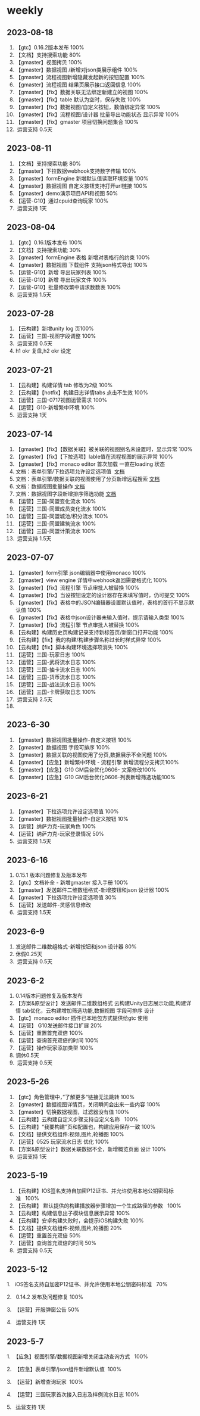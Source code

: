 # weekly

## 2023-08-18

1. 【gtc】0.16.2版本发布  100%
2. 【文档】支持搜索功能   80%
3. 【gmaster】视图拷贝 100%
4. 【gmaster】数据视图 /新增对json类展示组件   100%
5. 【gmaster】流程视图新增隐藏发起新的按钮配置   100%
6. 【gmaster】流程视图 结果页展示接口返回信息   100%
7. 【gmaster】【fix】数据关联无法绑定新建立的视图    100%
8. 【gmaster】【fix】table 默认为空时，保存失败   100%
9. 【gmaster】【fix】数据视图/自定义按钮，数值绑定异常    100%
10. 【gmaster】【fix】流程视图/设计器 批量导出功能状态 显示异常    100%
11. 【gmaster】【fix】gmaster 项目切换问题集合   100%
12.  运营支持 0.5天

## 2023-08-11

1. 【文档】支持搜索功能   80%
2. 【gmaster】下拉数据webhook支持数字传输 100%
3. 【gmaster】formEngine 新增默认值读取环境变量   100%
4. 【gmaster】数据视图 自定义按钮支持打开url链接    100%
5. 【gmaster】demo演示项目API和视图    50%
6. 【运营-G10】通过cpuid查询玩家   100%
7.  运营支持 1天

## 2023-08-04

1. 【gtc】0.16.1版本发布  100%
2. 【文档】支持搜索功能   30%
3. 【gmaster】formEngine 表格 新增对表格行的约束 100%
4. 【gmaster】数据视图 下载组件 支持json格式导出    100%
5. 【运营-G10】新增 导出玩家列表   100%
6. 【运营-G10】新增 导出玩家文件  100%
7. 【运营-G10】批量修改繁中请求数数表  100%
8.  运营支持 1.5天

## 2023-07-28

1. 【云构建】新增unity log 页100%
2. 【运营】三国-视图字段调整    100%
3.  运营支持 0.5天
4. h1 okr 复盘,h2 okr 设定

## 2023-07-21

1. 【云构建】构建详情 tab 修改为2级 100%
2. 【云构建】【hotfix】构建日志详情tabs 点击不生效   100%
3. 【运营】三国-0717视图运营需求    100%
4. 【运营】G10-新增繁中环境   100%
5.  运营支持 1天

## 2023-07-14

1. 【gmaster】【fix】【数据关联】被关联的视图别名未设置时，显示异常 100%
2. 【gmaster】【fix】【下拉选项】lable值在流程视图的展示异常 100%
3. 【gmaster】【fix】monaco editor 首次加载 一直在loading 状态  
4. 文档：表单引擎/下拉选项允许设定选项值  [文档](https://gtc.bilibili.co/docs/gmaster/form-engine/basic-field/single-select/#224-%E9%80%89%E9%A1%B9%E5%86%85%E5%AE%B9)
5. 文档：表单引擎/数据关联的视图使用了分页新增远程搜索 [文档](https://gtc.bilibili.co/docs/gmaster/form-engine/senior-field/relevance-input/#229-%E5%BC%80%E5%90%AF%E8%BF%9C%E7%A8%8B%E6%90%9C%E7%B4%A2)
6. 文档：数据视图批量操作 [文档](https://gtc.bilibili.co/docs/gmaster/view-engine/data/setting/#%E6%89%93%E5%BC%80%E8%A7%86%E5%9B%BE)
7. 文档：数据视图字段新增排序筛选功能 [文档](https://gtc.bilibili.co/docs/gmaster/view-engine/data/design/#%E5%AD%97%E6%AE%B5)
8. 【运营】三国-同盟变化流水    100%
9. 【运营】三国-同盟成员变化流水   100%
10. 【运营】三国-同盟城池/积分流水   100%
11. 【运营】三国-同盟建筑流水   100%
12. 【运营】三国-同盟计策流水    100%
13.  运营支持 1.5天

## 2023-07-07

1. 【gmaster】form引擎 json编辑器中使用monaco 100%
2. 【gmaster】view engine 详情中webhook返回需要格式化  100%
3. 【gmaster】【fix】流程引擎 节点审批人被替换 100%
4. 【gmaster】【fix】当设按钮设定的设计器存在未填写值时，仍可提交 100%
5. 【gmaster】【fix】表格中的JSON编辑器设置默认值时，表格的首行不显示默认值 100%
6. 【gmaster】【fix】表格中json设计器未输入值时，提示请输入类型 100%
7. 【gmaster】【fix】流程引擎 节点审批人被替换 100%
8. 【云构建】构建历史页构建记录支持新标签页/新窗口打开功能 100%
9. 【云构建】【fix】我的构建/构建步骤名称过长时样式异常 100%
10. 【云构建】【fix】脚本构建环境选择项消失 100%
11. 【运营】三国-玩家日志    100%
12. 【运营】三国-武将流水日志    100%
13. 【运营】三国-抽卡流水日志    100%
14. 【运营】三国-货币流水日志    100%
15. 【运营】三国-战法流水日志    100%
16. 【运营】三国-卡牌获取日志   100%
17.  运营支持 2.5天
18. 

## 2023-6-30

1. 【gmaster】数据视图批量操作-自定义按钮    100%
2. 【gmaster】数据视图 字段可排序 100%
3. 【gmaster】数据关联的视图使用了分页,数据展示不全问题  100%
4. 【gmaster】【应急】新增繁中环境 - 流程引擎 新增流程分支拷贝100%
5. 【gmaster】【应急】G10 GM后台优化0606- 文案修改100%
6. 【gmaster】【应急】G10 GM后台优化0606-列表新增筛选功能100%

## 2023-6-21

1. 【gmaster】下拉选项允许设定选项值     100%
2. 【gmaster】数据视图批量操作-自定义按钮    10%
3. 【运营】纳萨力克-玩家角色    100%
4. 【运营】纳萨力克-玩家登录情况   50%
5.  运营支持 1.5天

## 2023-6-16

1. 0.15.1 版本问题修复及版本发布
2. 【gtc】文档补全 - 新增gmaster 接入手册  100%
3. 【gmaster】发送邮件二维数组格式-新增按钮和json 设计器   100%
4. 【gmaster】下拉选项允许设定选项值     30%
5. 【运营】发送邮件-灵感信息修改
6.  运营支持 1.5天

## 2023-6-9

1. 发送邮件二维数组格式-新增按钮和json 设计器   80%
2. 休假0.25天
3.  运营支持 0.5天

## 2023-6-2

1. 0.14版本问题修复及版本发布
2. 【方案&原型设计】发送邮件二维数组格式 云构建Unity日志展示功能,构建详情 tab优化，云构建增加筛选功能,数据视图 字段可排序  设计
3. 【gtc】monaco editor 插件已本地包方式提供给gtc 使用
4. 【运营】 G10发送邮件接口扩展  20%
5. 【运营】重置首充双倍  100%
6. 【运营】查询首充双倍的时间 100%
7. 【运营】操作玩家添加类型 100%
8. 调休0.5天
9.  运营支持 0.5天

## 2023-5-26

1. 【gtc】角色管理中，”了解更多“链接无法跳转 100%
2. 【gmaster】数据视图详情页，关闭瞬间会出来一些内容 100%
3. 【gmaster】切换数据视图，过滤器没有值  100%
4. 【云构建】云构建自定义步骤支持自定义名称   100%
5. 【云构建】“我要构建”页和配置也，构建应用保存一致 100%
6. 【文档】提供文档组件:视频,图片,轮播图    100%
7. 【运营】0525 玩家流水日志 优化   100%
8. 【方案&原型设计】数据关联数据不全，新增概览页面 设计 100%
9.  运营支持 1天

## 2023-5-19

1. 【云构建】IOS签名支持自加密P12证书、并允许使用本地公钥密码标准   100%
2. 【云构建】 默认提供的构建播放器步骤增加一个生成路径的参数   100%
3. 【云构建】构建信息出子模块信息展示异常  100%
4. 【云构建】安卓构建失败时，会提示iOS构建失败 100%
5. 【文档】提供文档组件:视频,图片,轮播图    20%
6. 【运营】重置首充双倍 50%
7. 【运营】查询首充双倍的时间 50%
8.  运营支持 0.5天

## 2023-5-12

1.   iOS签名支持自加密P12证书、并允许使用本地公钥密码标准   70%

2.   0.14.2 发布及问题修复  100%

3.  【运营】开服弹窗公告 50%

4.   运营支持 1天

## 2023-5-7

1.  【应急】视图引擎/数据视图新增关闭主动查询方式   100%

2.  【应急】表单引擎/json组件新增默认值  100%

3.  【运营】新增查询玩家  100%

4.  【运营】三国玩家首次接入日志及样例流水日志 100%

5.   运营支持 1天